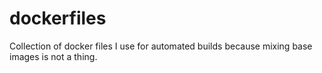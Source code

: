 # dockerfiles
Collection of docker files I use for automated builds because mixing base images is not a thing.
